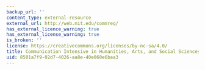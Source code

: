 ```yaml
---
backup_url: ''
content_type: external-resource
external_url: http://web.mit.edu/commreq/
has_external_licence_warning: true
has_external_license_warning: true
is_broken: ''
license: https://creativecommons.org/licenses/by-nc-sa/4.0/
title: Communication Intensive in Humanities, Arts, and Social Sciences (CI-H) Requirement
uid: 8501a7f9-02d7-4026-aa8e-40e060e6baa3
---
```

